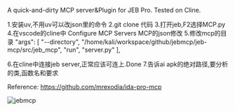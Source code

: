 A quick-and-dirty MCP server&Plugin for JEB Pro.
Tested on Cline.

1.安装uv,不用uv可以改json里的命令
2.git clone 代码
3.打开jeb,F2选择MCP.py
4.在vscode的cline中 Configure MCP Servers
MCP的json修改
5.修改mcp的目录
      "args": [
        "--directory",
        "/home/kali/workspace/github/jebmcp/jeb-mcp/src/jeb_mcp",
        "run",
        "server.py"
      ],

6.在cline中连接jeb server,正常应该可连上.Done
7.告诉ai apk的绝对路径,要分析的类,函数名和要求


Reference: https://github.com/mrexodia/ida-pro-mcp

![jebmcp](https://github.com/user-attachments/assets/28ea1c0e-76a7-4ed2-84b6-17645f671156)
